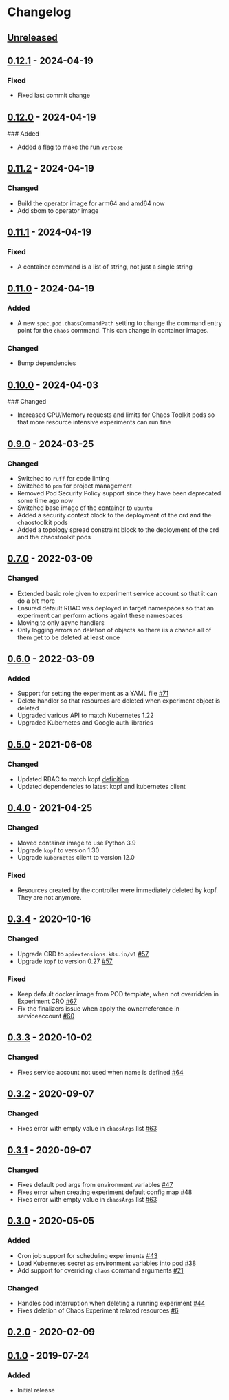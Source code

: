 # Changelog


## [Unreleased][]

[Unreleased]: https://github.com/chaostoolkit-incubator/kubernetes-crd/compare/0.12.1...HEAD

## [0.12.1][] - 2024-04-19

[0.12.1]: https://github.com/chaostoolkit-incubator/kubernetes-crd/compare/0.12.0...0.12.1

### Fixed

* Fixed last commit change

## [0.12.0][] - 2024-04-19

[0.12.0]: https://github.com/chaostoolkit-incubator/kubernetes-crd/compare/0.11.2...0.12.0

### Added

* Added a flag to make the run `verbose`

## [0.11.2][] - 2024-04-19

[0.11.2]: https://github.com/chaostoolkit-incubator/kubernetes-crd/compare/0.11.1...0.11.2

### Changed

* Build the operator image for arm64 and amd64 now
* Add sbom to operator image

## [0.11.1][] - 2024-04-19

[0.11.1]: https://github.com/chaostoolkit-incubator/kubernetes-crd/compare/0.11.0...0.11.1

### Fixed

* A container command is a list of string, not just a single string

## [0.11.0][] - 2024-04-19

[0.11.0]: https://github.com/chaostoolkit-incubator/kubernetes-crd/compare/0.10.0...0.11.0

### Added

* A new `spec.pod.chaosCommandPath` setting to change the command entry point for
  the `chaos` command. This can change in container images.

### Changed

* Bump dependencies

## [0.10.0][] - 2024-04-03

[0.10.0]: https://github.com/chaostoolkit-incubator/kubernetes-crd/compare/0.9.0...0.10.0

### Changed

* Increased CPU/Memory requests and limits for Chaos Toolkit pods so that
  more resource intensive experiments can run fine

## [0.9.0][] - 2024-03-25

[0.9.0]: https://github.com/chaostoolkit-incubator/kubernetes-crd/compare/0.7.0...0.9.0

### Changed

* Switched to `ruff` for code linting
* Switched to `pdm` for project management
* Removed Pod Security Policy support since they have been deprecated some time
  ago now
* Switched base image of the container to `ubuntu`
* Added a security context block to the deployment of the crd and the
  chaostoolkit pods
* Added a topology spread constraint block to the deployment of the crd and the
  chaostoolkit pods

## [0.7.0][] - 2022-03-09

[0.7.0]: https://github.com/chaostoolkit-incubator/kubernetes-crd/compare/0.6.0...0.7.0

### Changed

- Extended basic role given to experiment service account so that it can do a
  bit more
- Ensured default RBAC was deployed in target namespaces so that an experiment
  can perform actions againt these namespaces
- Moving to only async handlers
- Only logging errors on deletion of objects so there iis a chance all of them
  get to be deleted at least once

## [0.6.0][] - 2022-03-09

[0.6.0]: https://github.com/chaostoolkit-incubator/kubernetes-crd/compare/0.5.0...0.6.0

### Added

- Support for setting the experiment as a YAML file [#71][71]
- Delete handler so that resources are deleted when experiment object is deleted
- Upgraded various API to match Kubernetes 1.22
- Upgraded Kubernetes and Google auth libraries

[71]: https://github.com/chaostoolkit-incubator/kubernetes-crd/issues/71

## [0.5.0][] - 2021-06-08

[0.5.0]: https://github.com/chaostoolkit-incubator/kubernetes-crd/compare/0.3.4...0.5.0

### Changed

- Updated RBAC to match kopf [definition][rbac]
- Updated dependencies to latest kopf and kubernetes client

[rbac]: https://kopf.readthedocs.io/en/stable/deployment/#rbac

## [0.4.0][] - 2021-04-25

[0.4.0]: https://github.com/chaostoolkit-incubator/kubernetes-crd/compare/0.3.4...0.4.0

### Changed

- Moved container image to use Python 3.9
- Upgrade `kopf` to version 1.30
- Upgrade `kubernetes` client to version 12.0

### Fixed

- Resources created by the controller were immediately deleted by kopf. They
  are not anymore.

## [0.3.4][] - 2020-10-16

[0.3.4]: https://github.com/chaostoolkit-incubator/kubernetes-crd/compare/0.3.3...0.3.4

### Changed

-   Upgrade CRD to `apiextensions.k8s.io/v1` [#57][57]
-   Upgrade `kopf` to version 0.27 [#57][57]

### Fixed

-   Keep default docker image from POD template, when not overridden in Experiment CRO [#67][67]
-   Fix the finalizers issue when apply the ownerreference in serviceaccount [#60][60]

[57]: https://github.com/chaostoolkit-incubator/kubernetes-crd/issues/57
[67]: https://github.com/chaostoolkit-incubator/kubernetes-crd/issues/67
[60]: https://github.com/chaostoolkit-incubator/kubernetes-crd/issues/60


## [0.3.3][] - 2020-10-02

[0.3.3]: https://github.com/chaostoolkit-incubator/kubernetes-crd/compare/0.3.2...0.3.3

### Changed

-   Fixes service account not used when name is defined [#64][64]

[64]: https://github.com/chaostoolkit-incubator/kubernetes-crd/issues/64

## [0.3.2][] - 2020-09-07

[0.3.2]: https://github.com/chaostoolkit-incubator/kubernetes-crd/compare/0.3.1...0.3.2

### Changed

-   Fixes error with empty value in `chaosArgs` list [#63][63]

[63]: https://github.com/chaostoolkit-incubator/kubernetes-crd/issues/63

## [0.3.1][] - 2020-09-07

[0.3.1]: https://github.com/chaostoolkit-incubator/kubernetes-crd/compare/0.3.0...0.3.1

### Changed

-   Fixes default pod args from environment variables [#47][47]
-   Fixes error when creating experiment default config map [#48][48]
-   Fixes error with empty value in `chaosArgs` list [#63][63]

[47]: https://github.com/chaostoolkit-incubator/kubernetes-crd/issues/47
[48]: https://github.com/chaostoolkit-incubator/kubernetes-crd/issues/48
[63]: https://github.com/chaostoolkit-incubator/kubernetes-crd/issues/63

## [0.3.0][] - 2020-05-05

[0.3.0]: https://github.com/chaostoolkit-incubator/kubernetes-crd/compare/0.2.0...0.3.0

### Added 

-   Cron job support for scheduling experiments [#43][43]
-   Load Kubernetes secret as environment variables into pod [#38][38]
-   Add support for overriding `chaos` command arguments [#21][21]

### Changed

-   Handles pod interruption when deleting a running experiment [#44][44]
-   Fixes deletion of Chaos Experiment related resources [#6][6]

[44]: https://github.com/chaostoolkit-incubator/kubernetes-crd/issues/44
[43]: https://github.com/chaostoolkit-incubator/kubernetes-crd/pull/43
[38]: https://github.com/chaostoolkit-incubator/kubernetes-crd/issues/38
[21]: https://github.com/chaostoolkit-incubator/kubernetes-crd/pull/21
[6]: https://github.com/chaostoolkit-incubator/kubernetes-crd/issues/6

## [0.2.0][] - 2020-02-09

[0.2.0]: https://github.com/chaostoolkit-incubator/kubernetes-crd/compare/0.1.0...0.2.0

## [0.1.0][] - 2019-07-24

[0.1.0]: https://github.com/chaostoolkit-incubator/kubernetes-crd/tree/0.1.0

### Added

-   Initial release